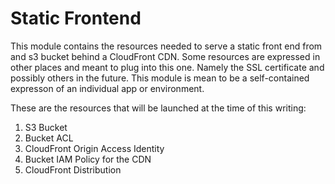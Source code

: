 # Static Frontend

This module contains the resources needed to serve a static front end from and s3 bucket behind a CloudFront CDN. Some resources are expressed in other places and meant to plug into this one. Namely the SSL certificate and possibly others in the future. This module is mean to be a self-contained expresson of an individual app or environment. 

These are the resources that will be launched at the time of this writing:
1. S3 Bucket
2. Bucket ACL
3. CloudFront Origin Access Identity
4. Bucket IAM Policy for the CDN
5. CloudFront Distribution